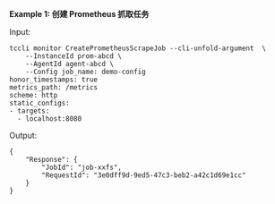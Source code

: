 **Example 1: 创建 Prometheus 抓取任务**



Input: 

```
tccli monitor CreatePrometheusScrapeJob --cli-unfold-argument  \
    --InstanceId prom-abcd \
    --AgentId agent-abcd \
    --Config job_name: demo-config
honor_timestamps: true
metrics_path: /metrics
scheme: http
static_configs:
- targets:
  - localhost:8080
```

Output: 
```
{
    "Response": {
        "JobId": "job-xxfs",
        "RequestId": "3e0dff9d-9ed5-47c3-beb2-a42c1d69e1cc"
    }
}
```

